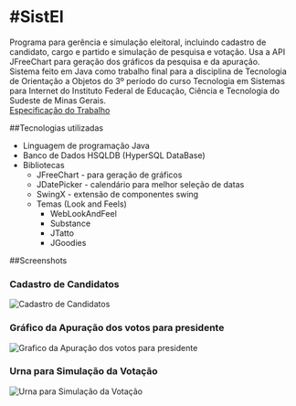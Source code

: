#SistEl
======

Programa para gerência e simulação eleitoral, incluindo cadastro de candidato, cargo e partido e simulação de pesquisa e votação. Usa a API JFreeChart para geração dos gráficos da pesquisa e da apuração.<br />
Sistema feito em Java como trabalho final para a disciplina de Tecnologia de Orientação a Objetos do 3º período do curso Tecnologia em Sistemas para Internet do Instituto Federal de Educação, Ciência e Tecnologia do Sudeste de Minas Gerais.<br />
[Especificação do Trabalho](https://raw.github.com/ArthurAssuncao/SistEl/master/Especificacao_do_Trabalho.pdf)

##Tecnologias utilizadas
* Linguagem de programação Java
* Banco de Dados HSQLDB (HyperSQL DataBase)
* Bibliotecas
  * JFreeChart - para geração de gráficos
  * JDatePicker - calendário para melhor seleção de datas
  * SwingX - extensão de componentes swing
  * Temas (Look and Feels)
      * WebLookAndFeel
      * Substance
      * JTatto
      * JGoodies

##Screenshots

### Cadastro de Candidatos
![Cadastro de Candidatos](https://raw.github.com/ArthurAssuncao/SistEl/master/screenshots/cadastro_candidato.jpg)


### Gráfico da Apuração dos votos para presidente
![Grafico da Apuração dos votos para presidente](https://raw.github.com/ArthurAssuncao/SistEl/master/screenshots/apuracao_presidente.jpg)


### Urna para Simulação da Votação
![Urna para Simulação da Votação](https://raw.github.com/ArthurAssuncao/SistEl/master/screenshots/urna_votacao.jpg)
